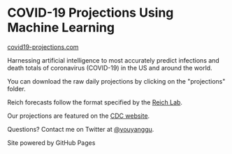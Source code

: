 # COVID-19 Projections Using Machine Learning

[covid19-projections.com](https://covid19-projections.com/)

Harnessing artificial intelligence to most accurately predict infections and death totals of coronavirus (COVID-19) in the US and around the world.

You can download the raw daily projections by clicking on the "projections" folder.

Reich forecasts follow the format specified by the [Reich Lab](https://github.com/reichlab/covid19-forecast-hub).

Our projections are featured on the [CDC website](https://www.cdc.gov/coronavirus/2019-ncov/covid-data/forecasting-us.html).

Questions? Contact me on Twitter at [@youyanggu](https://twitter.com/youyanggu).

Site powered by GitHub Pages
